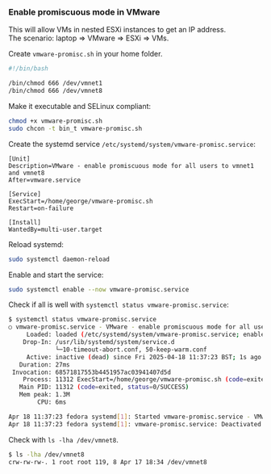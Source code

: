 ### Enable promiscuous mode in VMware
This will allow VMs in nested ESXi instances to get an IP address.  
The scenario: laptop => VMware => ESXi => VMs.  

Create `vmware-promisc.sh` in your home folder.
```bash
#!/bin/bash

/bin/chmod 666 /dev/vmnet1
/bin/chmod 666 /dev/vmnet8
```
Make it executable and SELinux compliant:
```bash
chmod +x vmware-promisc.sh
sudo chcon -t bin_t vmware-promisc.sh
```
Create the systemd service `/etc/systemd/system/vmware-promisc.service`:
```
[Unit]
Description=VMware - enable promiscuous mode for all users to vmnet1 and vmnet8
After=vmware.service

[Service]
ExecStart=/home/george/vmware-promisc.sh
Restart=on-failure

[Install]
WantedBy=multi-user.target
```
Reload systemd:
```bash
sudo systemctl daemon-reload
```
Enable and start the service:
```bash
sudo systemctl enable --now vmware-promisc.service
```
Check if all is well with `systemctl status vmware-promisc.service`:
```bash
$ systemctl status vmware-promisc.service
○ vmware-promisc.service - VMware - enable promiscuous mode for all users to vmnet1 and vmnet8
     Loaded: loaded (/etc/systemd/system/vmware-promisc.service; enabled; preset: disabled)
    Drop-In: /usr/lib/systemd/system/service.d
             └─10-timeout-abort.conf, 50-keep-warm.conf
     Active: inactive (dead) since Fri 2025-04-18 11:37:23 BST; 1s ago
   Duration: 27ms
 Invocation: 68571817553b4451957ac03941407d5d
    Process: 11312 ExecStart=/home/george/vmware-promisc.sh (code=exited, status=0/SUCCESS)
   Main PID: 11312 (code=exited, status=0/SUCCESS)
   Mem peak: 1.3M
        CPU: 6ms

Apr 18 11:37:23 fedora systemd[1]: Started vmware-promisc.service - VMware - enable promiscuous mode for all users to vmnet1 and vmnet8.
Apr 18 11:37:23 fedora systemd[1]: vmware-promisc.service: Deactivated successfully.
```
Check with `ls -lha /dev/vmnet8`.
```bash
$ ls -lha /dev/vmnet8
crw-rw-rw-. 1 root root 119, 8 Apr 17 18:34 /dev/vmnet8
```
